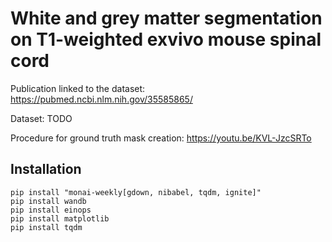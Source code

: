 # White and grey matter segmentation on T1-weighted exvivo mouse spinal cord

Publication linked to the dataset: https://pubmed.ncbi.nlm.nih.gov/35585865/

Dataset: TODO

Procedure for ground truth mask creation: https://youtu.be/KVL-JzcSRTo

## Installation

~~~
pip install "monai-weekly[gdown, nibabel, tqdm, ignite]"
pip install wandb
pip install einops
pip install matplotlib
pip install tqdm
~~~
